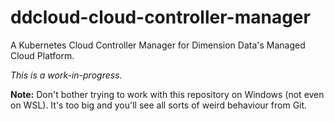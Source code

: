 # ddcloud-cloud-controller-manager

A Kubernetes Cloud Controller Manager for Dimension Data's Managed Cloud Platform.

_This is a work-in-progress._

**Note:** Don't bother trying to work with this repository on Windows (not even on WSL). It's too big and you'll see all sorts of weird behaviour from Git.
